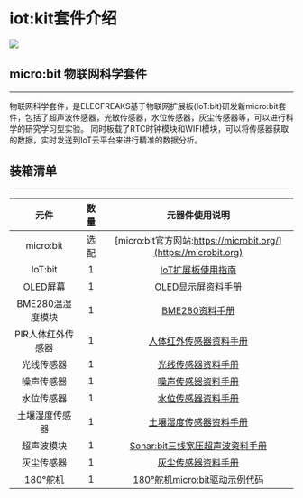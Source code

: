# iot:kit套件介绍

![](https://raw.githubusercontent.com/elecfreaks/learn-cn/master/microbitKit/iot_kit/images/iot_kit_01.jpg)
## micro:bit 物联网科学套件
---
物联网科学套件，是ELECFREAKS基于物联网扩展板(IoT:bit)研发新micro:bit套件，包括了超声波传感器，光敏传感器，水位传感器，灰尘传感器等，可以进行科学的研究学习型实验。
同时板载了RTC时钟模块和WIFI模块，可以将传感器获取的数据，实时发送到IoT云平台来进行精准的数据分析。
## 装箱清单 
---

|元件|数量|元器件使用说明|
|:-:|:-:|:-:|
|micro:bit| 选 配 |[micro:bit官方网站:https://microbit.org/](https://microbit.org)|
|IoT:bit|1|[IoT扩展板使用指南](http://www.elecfreaks.com/learn-cn/microbitKit/iot_kit/iot_bit.html)|
|OLED屏幕|1|[OLED显示屏资料手册](http://www.elecfreaks.com/learn-cn/microbitOctopus/output/octopus_ef03155.html)|
|BME280温湿度模块|1|[BME280资料手册](http://www.elecfreaks.com/learn-cn/microbitOctopus/sensor/octopus_ef04087.html)|
|PIR人体红外传感器|1|[人体红外传感器资料手册](http://www.elecfreaks.com/learn-cn/microbitOctopus/sensor/octopus_ef04055.html)|
|光线传感器|1|[光线传感器资料手册](http://www.elecfreaks.com/learn-cn/microbitOctopus/sensor/octopus_ef04032.html)|
|噪声传感器|1|[噪声传感器资料手册](http://www.elecfreaks.com/learn-cn/microbitOctopus/sensor/octopus_ef04081.html)|
|水位传感器|1|[水位传感器资料手册](http://www.elecfreaks.com/learn-cn/microbitOctopus/sensor/octopus_ef04094.html)|
|土壤湿度传感器|1|[土壤湿度传感器资料手册](http://www.elecfreaks.com/learn-cn/microbitOctopus/sensor/octopus_ef04027.html)|
|超声波模块|1|[Sonar:bit三线宽压超声波资料手册](http://www.elecfreaks.com/learn-cn/microbitOctopus/sensor/sonar_bit.html)|
|灰尘传感器|1|[灰尘传感器资料手册](http://www.elecfreaks.com/learn-cn/microbitOctopus/sensor/octopus_ef11083.html)|
|180°舵机|1|[180°舵机micro:bit驱动示例代码](https://makecode.microbit.org/_3R4bPr75P4jJ)|

